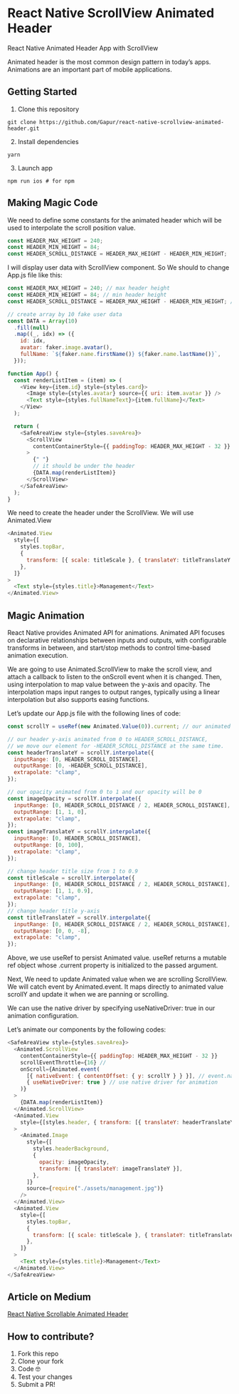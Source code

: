 # React Native ScrollView Animated Header

React Native Animated Header App with ScrollView

Animated header is the most common design pattern in today’s apps. Animations are an important part of mobile applications.

## Getting Started

1. Clone this repository

```
git clone https://github.com/Gapur/react-native-scrollview-animated-header.git
```

2. Install dependencies

```
yarn
```

3. Launch app

```
npm run ios # for npm
```

## Making Magic Code

We need to define some constants for the animated header which will be used to interpolate the scroll position value.

```js
const HEADER_MAX_HEIGHT = 240;
const HEADER_MIN_HEIGHT = 84;
const HEADER_SCROLL_DISTANCE = HEADER_MAX_HEIGHT - HEADER_MIN_HEIGHT;
```

I will display user data with ScrollView component. So We should to change App.js file like this:

```js
const HEADER_MAX_HEIGHT = 240; // max header height
const HEADER_MIN_HEIGHT = 84; // min header height
const HEADER_SCROLL_DISTANCE = HEADER_MAX_HEIGHT - HEADER_MIN_HEIGHT; // header scrolling value

// create array by 10 fake user data
const DATA = Array(10)
  .fill(null)
  .map((_, idx) => ({
    id: idx,
    avatar: faker.image.avatar(),
    fullName: `${faker.name.firstName()} ${faker.name.lastName()}`,
  }));

function App() {
  const renderListItem = (item) => (
    <View key={item.id} style={styles.card}>
      <Image style={styles.avatar} source={{ uri: item.avatar }} />
      <Text style={styles.fullNameText}>{item.fullName}</Text>
    </View>
  );

  return (
    <SafeAreaView style={styles.saveArea}>
      <ScrollView
        contentContainerStyle={{ paddingTop: HEADER_MAX_HEIGHT - 32 }}
      >
        {" "}
        // it should be under the header
        {DATA.map(renderListItem)}
      </ScrollView>
    </SafeAreaView>
  );
}
```

We need to create the header under the ScrollView. We will use Animated.View

```js
<Animated.View
  style={[
    styles.topBar,
    {
      transform: [{ scale: titleScale }, { translateY: titleTranslateY }],
    },
  ]}
>
  <Text style={styles.title}>Management</Text>
</Animated.View>
```

## Magic Animation

React Native provides Animated API for animations. Animated API focuses on declarative relationships between inputs and outputs, with configurable transforms in between, and start/stop methods to control time-based animation execution.

We are going to use Animated.ScrollView to make the scroll view, and attach a callback to listen to the onScroll event when it is changed. Then, using interpolation to map value between the y-axis and opacity. The interpolation maps input ranges to output ranges, typically using a linear interpolation but also supports easing functions.

Let’s update our App.js file with the following lines of code:

```js
const scrollY = useRef(new Animated.Value(0)).current; // our animated value

// our header y-axis animated from 0 to HEADER_SCROLL_DISTANCE,
// we move our element for -HEADER_SCROLL_DISTANCE at the same time.
const headerTranslateY = scrollY.interpolate({
  inputRange: [0, HEADER_SCROLL_DISTANCE],
  outputRange: [0, -HEADER_SCROLL_DISTANCE],
  extrapolate: "clamp",
});

// our opacity animated from 0 to 1 and our opacity will be 0
const imageOpacity = scrollY.interpolate({
  inputRange: [0, HEADER_SCROLL_DISTANCE / 2, HEADER_SCROLL_DISTANCE],
  outputRange: [1, 1, 0],
  extrapolate: "clamp",
});
const imageTranslateY = scrollY.interpolate({
  inputRange: [0, HEADER_SCROLL_DISTANCE],
  outputRange: [0, 100],
  extrapolate: "clamp",
});

// change header title size from 1 to 0.9
const titleScale = scrollY.interpolate({
  inputRange: [0, HEADER_SCROLL_DISTANCE / 2, HEADER_SCROLL_DISTANCE],
  outputRange: [1, 1, 0.9],
  extrapolate: "clamp",
});
// change header title y-axis
const titleTranslateY = scrollY.interpolate({
  inputRange: [0, HEADER_SCROLL_DISTANCE / 2, HEADER_SCROLL_DISTANCE],
  outputRange: [0, 0, -8],
  extrapolate: "clamp",
});
```

Above, we use useRef to persist Animated value. useRef returns a mutable ref object whose .current property is initialized to the passed argument.

Next, We need to update Animated value when we are scrolling ScrollView. We will catch event by Animated.event. It maps directly to animated value scrollY and update it when we are panning or scrolling.

We can use the native driver by specifying useNativeDriver: true in our animation configuration.

Let’s animate our components by the following codes:

```js
<SafeAreaView style={styles.saveArea}>
  <Animated.ScrollView
    contentContainerStyle={{ paddingTop: HEADER_MAX_HEIGHT - 32 }}
    scrollEventThrottle={16} //
    onScroll={Animated.event(
      [{ nativeEvent: { contentOffset: { y: scrollY } } }], // event.nativeEvent.contentOffset.x to scrollX
      { useNativeDriver: true } // use native driver for animation
    )}
  >
    {DATA.map(renderListItem)}
  </Animated.ScrollView>
  <Animated.View
    style={[styles.header, { transform: [{ translateY: headerTranslateY }] }]}
  >
    <Animated.Image
      style={[
        styles.headerBackground,
        {
          opacity: imageOpacity,
          transform: [{ translateY: imageTranslateY }],
        },
      ]}
      source={require("./assets/management.jpg")}
    />
  </Animated.View>
  <Animated.View
    style={[
      styles.topBar,
      {
        transform: [{ scale: titleScale }, { translateY: titleTranslateY }],
      },
    ]}
  >
    <Text style={styles.title}>Management</Text>
  </Animated.View>
</SafeAreaView>
```

## Article on Medium

[React Native Scrollable Animated Header](https://medium.com/javascript-in-plain-english/react-native-scrollable-animated-header-6dfe453d7078)

## How to contribute?

1. Fork this repo
2. Clone your fork
3. Code 🤓
4. Test your changes
5. Submit a PR!
